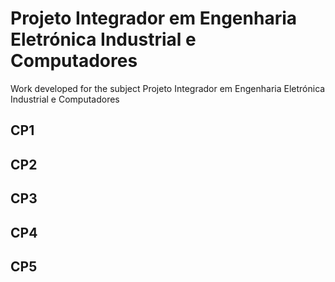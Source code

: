 # Projeto Integrador em Engenharia Eletrónica Industrial e Computadores

Work developed for the subject Projeto Integrador em Engenharia Eletrónica Industrial e Computadores

## CP1
## CP2
## CP3
## CP4
## CP5

